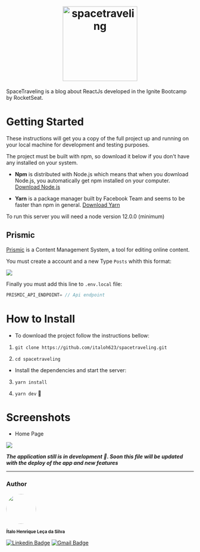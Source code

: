 <h1 align="center">

<img src="https://raw.githubusercontent.com/italoh623/spacetraveling/master/public/images/logo.svg" alt="spacetraveling" width="200px"/>

</h1>

SpaceTraveling is a blog about ReactJs developed in the Ignite Bootcamp by RocketSeat.


# Getting Started 

These instructions will get you a copy of the full project up and running on your local machine for development and testing purposes.

The project must be built with npm, so download it below if you don't have any installed on your system.

* **Npm** is distributed with Node.js which means that when you download Node.js, you automatically get npm installed on your computer. [Download Node.js](https://nodejs.org/en/download/)

* **Yarn** is a package manager built by Facebook Team and seems to be faster than npm in general. [Download Yarn](https://yarnpkg.com/en/docs/install)


To run this server you will need a node version 12.0.0 (minimum) 

## Prismic

[Prismic](https://prismic.io) is a Content Management System, a tool for editing online content.

You must create a account and a new Type `Posts` whith this format:

![](https://raw.githubusercontent.com/italoh623/spacetraveling/master/screenshots/prismic.png)

Finally you must add this line to `.env.local` file:

```js
PRISMIC_API_ENDPOINT= // Api endpoint
```


# How to Install

* To download the project follow the instructions bellow:


1. `git clone https://github.com/italoh623/spacetraveling.git`

2. `cd spacetraveling`

* Install the dependencies and start the server:

3. `yarn install`

4. `yarn dev` 🥳

# Screenshots 

* Home Page

![](https://raw.githubusercontent.com/italoh623/spacetraveling/master/screenshots/home.png)


***The application still is in development 🚧. Soon this file will be updated with the deploy of the app and new features***

---
### Author



<img style="border-radius: 50%;" src="https://github.com/italoh623.png" width="80px;" alt="" />


<sub><b>Ítalo Henrique Leça da Silva</b></sub>

[![Linkedin Badge](https://img.shields.io/badge/-@italo-blue?style=flat-square&logo=Linkedin&logoColor=white&link=https://www.linkedin.com/in/gitirana/)](https://www.linkedin.com/in/italo-leca/) [![Gmail Badge](https://img.shields.io/badge/-italohenrique014@gmail.com-c14438?style=flat-square&logo=Gmail&logoColor=white&link=mailto:italohenrique014@gmail.com)](mailto:italohenrique014@gmail.com)
